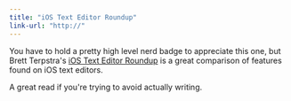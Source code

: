 ```yaml
---
title: "iOS Text Editor Roundup"
link-url: "http://"
---
```

<p>You have to hold a pretty high level nerd badge to appreciate this one, but Brett Terpstra's <a href="http://brettterpstra.com/ios-text-editors/">iOS Text Editor Roundup</a> is a great comparison of features found on iOS text editors.</p>
<p>A great read if you're trying to avoid actually writing.</p>

